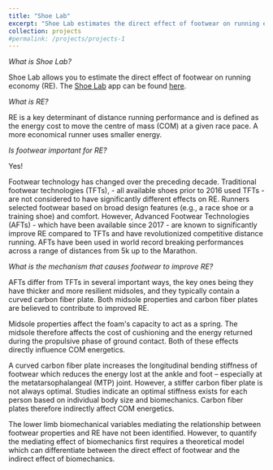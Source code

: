 ```yaml
---
title: "Shoe Lab"
excerpt: "Shoe Lab estimates the direct effect of footwear on running economy <br/><img src='/images/shoe_app_all1.png'>"
collection: projects
#permalink: /projects/projects-1
---
```




*What is Shoe Lab?*  

Shoe Lab allows you to estimate the direct effect of footwear on running economy (RE). The <a href="https://gamespeed.shinyapps.io/shoelab/" target="_blank">Shoe Lab</a> app can be found <a href="https://gamespeed.shinyapps.io/shoelab/" target="_blank">here</a>.
<br>

*What is RE?*  

RE is a key determinant of distance running performance and is defined as the energy cost to move the centre of mass (COM) at a given race pace. A more economical runner uses smaller energy.  

*Is footwear important for RE?*  

Yes!  

Footwear technology has changed over the preceding decade. Traditional footwear technologies (TFTs), - all available shoes prior to 2016 used TFTs - are not considered to have significantly different effects on RE. Runners selected footwear based on broad design features (e.g., a race shoe or a training shoe) and comfort. However, Advanced Footwear Technologies (AFTs) - which have been available since 2017 - are known to significantly improve RE compared to TFTs and have revolutionized competitive distance running. AFTs have been used in world record breaking performances across a range of distances from 5k up to the Marathon.  


*What is the mechanism that causes footwear to improve RE?*  

AFTs differ from TFTs in several important ways, the key ones being they have thicker and more resilient midsoles, and they typically contain a curved carbon fiber plate. Both midsole properties and carbon fiber plates are believed to contribute to improved RE.  

Midsole properties affect the foam's capacity to act as a spring. The midsole therefore affects the cost of cushioning and the energy returned during the propulsive phase of ground contact. Both of these effects directly influence COM energetics.  

A curved carbon fiber plate increases the longitudinal bending stiffness of footwear which reduces the energy lost at the ankle and foot – especially at the metatarsophalangeal (MTP) joint. However, a stiffer carbon fiber plate is not always optimal. Studies indicate an optimal stiffness exists for each person based on individual body size and biomechanics. Carbon fiber plates therefore indirectly affect COM energetics.  

The lower limb biomechanical variables mediating the relationship between footwear properties and RE have not been identified. However, to quantify the mediating effect of biomechanics first requires a theoretical model which can differentiate between the direct effect of footwear and the indirect effect of biomechanics.
